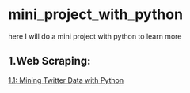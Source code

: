 
# mini_project_with_python
here I will do a mini project with python to learn more

## 1.Web Scraping:
<a href="https://marcobonzanini.com/2015/03/02/mining-twitter-data-with-python-part-1/">1.1: Mining Twitter Data with Python</a>


